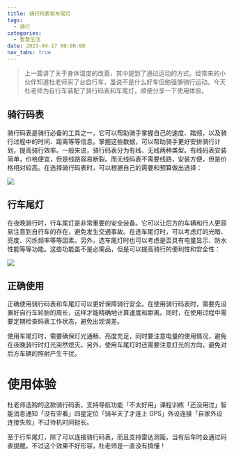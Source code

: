 ```yaml
---
title: 骑行码表和车尾灯
tags:
  - 骑行
categories:
  - 智慧生活
date: 2023-04-17 00:00:00
nav_tabs: true
---
```


> 上一篇讲了关于身体湿度的改善，其中提到了通过运动的方式。经常来的小伙伴知道杜老师买了台自行车，虽说不是什么好车但勉强够骑行运动。今天杜老师为自行车装配了骑行码表和车尾灯，顺便分享一下使用体验。

<!-- more -->

## 骑行码表

骑行码表是骑行必备的工具之一，它可以帮助骑手掌握自己的速度、踏频，以及骑行过程中的时间、距离等等信息。掌握这些数据，可以帮助骑手更好安排骑行计划，提高骑行效率。一般来说，骑行码表分为有线、无线两种类型。有线码表安装简单，价格便宜，但是线路容易断裂。而无线码表不需要线路，安装方便，但是价格相对较高。在选择骑行码表时，可以根据自己的需要和预算做出选择：

![](https://cdn.dusays.com/2023/04/576-1.jpg)

## 行车尾灯

在夜晚骑行时，行车尾灯是非常重要的安全装备。它可以让后方的车辆和行人更容易注意到自行车的存在，避免发生交通事故。在选车尾灯时，可以考虑灯的光暗、亮度、闪烁频率等等因素。另外，选车尾灯时也可以考虑是否具有电量显示、防水性能等等功能。这些功能虽不是必需品，但是可以提高骑行的便利性和安全性：

![](https://cdn.dusays.com/2023/04/576-2.jpg)

## 正确使用

正确使用骑行码表和车尾灯可以更好保障骑行安全。在使用骑行码表时，需要先设置好自行车轮胎的周长，这样才能精确地计算速度和距离。同时，在使用过程中需要定期检查码表工作状态，避免出现误差。

使用车尾灯时，需要确保灯光通畅、亮度充足，同时要注意电量的使用情况，避免在夜晚骑行时灯光突然熄灭。另外，使用车尾灯时还需要注意灯光的方向，避免对后方车辆的照射产生干扰。

# 使用体验

杜老师选购的这款骑行码表，支持导航功能「不太好用」课程训练「还没用过」智能消息通知「没有空看」四星定位「骑半天了才连上 GPS」外设连接「自家外设连接失败」不过待机时间挺长。

至于行车尾灯，除了可以连接骑行码表，而且支持雷达测距，当有后车时会通过码表提醒。不过这个效果不好形容，杜老师是一直没有搞懂！